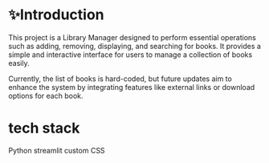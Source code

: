 # ✨Introduction
This project is a Library Manager designed to perform essential operations such as adding, removing, displaying, and searching for books. It provides a simple and interactive interface for users to manage a collection of books easily.

Currently, the list of books is hard-coded, but future updates aim to enhance the system by integrating features like external links or download options for each book.

# tech stack
Python streamlit custom CSS 
